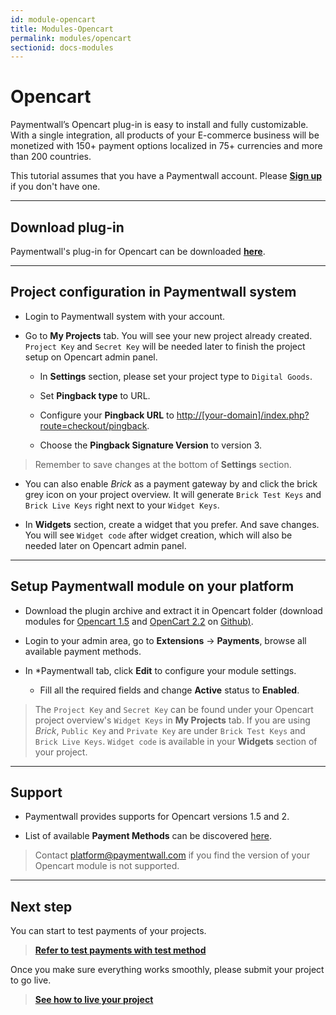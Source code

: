 ```yaml
---
id: module-opencart
title: Modules-Opencart
permalink: modules/opencart
sectionid: docs-modules
---
```


# Opencart

Paymentwall’s Opencart plug-in is easy to install and fully customizable. With a single integration, all products of your E-commerce business will be monetized with 150+ payment options localized in 75+ currencies and more than 200 countries. 

This tutorial assumes that you have a Paymentwall account. Please **[Sign up](https://api.paymentwall.com/pwaccount/signup?source=opencart&mode=merchant)** if you don't have one.

***

## Download plug-in

Paymentwall's plug-in for Opencart can be downloaded **[here](https://github.com/paymentwall)**.

***

## Project configuration in Paymentwall system

+ Login to Paymentwall system with your account.

+ Go to **My Projects** tab. You will see your new project already created. ```Project Key``` and ```Secret Key``` will be needed later to finish the project setup on Opencart admin panel.

	- In **Settings** section, please set your project type to ```Digital Goods```.

	- Set **Pingback type** to URL.

	- Configure your **Pingback URL** to [http://[your-domain]/index.php?route=checkout/pingback]().

	- Choose the **Pingback Signature Version** to version 3.

> Remember to save changes at the bottom of **Settings** section.

+ You can also enable *Brick* as a payment gateway by and click the brick grey icon on your project overview. It will generate ```Brick Test Keys``` and ```Brick Live Keys``` right next to your ```Widget Keys```.

+ In **Widgets** section, create a widget that you prefer. And save changes. You will see ```Widget code``` after widget creation, which will also be needed later on Opencart admin panel.



***

## Setup Paymentwall module on your platform

+ Download the plugin archive and extract it in Opencart folder (download modules for [Opencart 1.5](https://github.com/paymentwall/module-opencart/releases/tag/v1.0.2) and [OpenCart 2.2](https://github.com/paymentwall/module-opencart/releases/tag/v2.2.0) on [Github)](https://github.com/paymentwall/module-opencart/releases).

+ Login to your admin area, go to **Extensions** -> **Payments**, browse all available payment methods.

+ In *Paymentwall tab, click **Edit** to configure your module settings.

	- Fill all the required fields and change **Active** status to **Enabled**.

> The ```Project Key``` and ```Secret Key``` can be found under your Opencart project overview's ```Widget Keys``` in **My Projects** tab. If you are using *Brick*, ```Public Key``` and ```Private Key``` are under ```Brick Test Keys``` and ```Brick Live Keys```. ```Widget code``` is available in your **Widgets** section of your project.

***

## Support

+ Paymentwall provides supports for Opencart versions 1.5 and 2.

+ List of available **Payment Methods** can be discovered [here](https://www.paymentwall.com/en/payment-methods).

> Contact [platform@paymentwall.com](mailto:platform@paymentwall.com) if you find the version of your Opencart module is not supported.

***

## Next step

You can start to test payments of your projects.

> **[Refer to test payments with test method](/sandbox/test-payment)**

Once you make sure everything works smoothly, please submit your project to go live.

> **[See how to live your project](/guides/review-home)**
